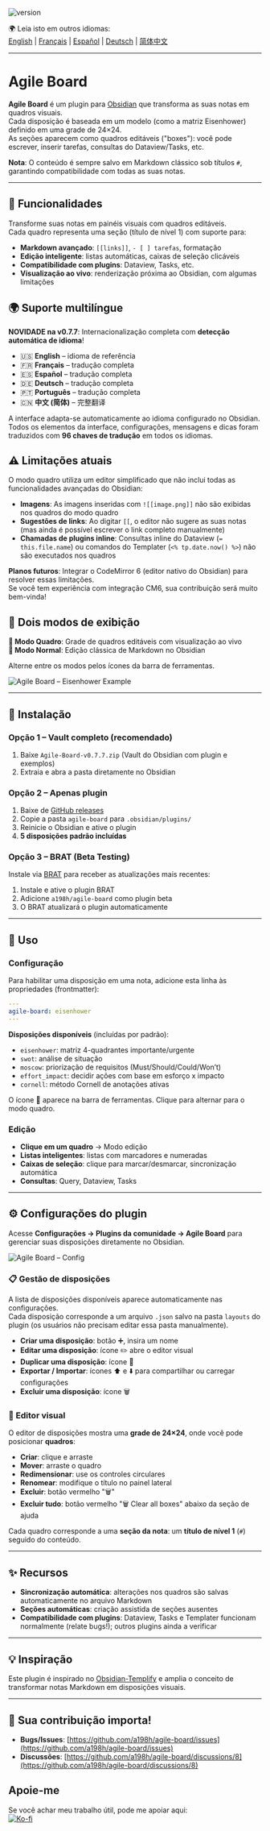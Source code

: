 ![version](https://img.shields.io/badge/version-0.7.7-blue)

🌍 Leia isto em outros idiomas:  
[English](README.md) | [Français](README.fr.md) | [Español](README.es.md) | [Deutsch](README.de.md) | [简体中文](README.zh-CN.md)

---

# Agile Board

**Agile Board** é um plugin para [Obsidian](https://obsidian.md) que transforma as suas notas em quadros visuais.  
Cada disposição é baseada em um modelo (como a matriz Eisenhower) definido em uma grade de 24×24.  
As seções aparecem como quadros editáveis ("boxes"): você pode escrever, inserir tarefas, consultas do Dataview/Tasks, etc.

**Nota**: O conteúdo é sempre salvo em Markdown clássico sob títulos `#`, garantindo compatibilidade com todas as suas notas.

---

## 🎯 Funcionalidades

Transforme suas notas em painéis visuais com quadros editáveis.  
Cada quadro representa uma seção (título de nível 1) com suporte para:

- **Markdown avançado**: `[[links]]`, `- [ ] tarefas`, formatação  
- **Edição inteligente**: listas automáticas, caixas de seleção clicáveis  
- **Compatibilidade com plugins**: Dataview, Tasks, etc.  
- **Visualização ao vivo**: renderização próxima ao Obsidian, com algumas limitações  

## 🌍 Suporte multilíngue

**NOVIDADE na v0.7.7**: Internacionalização completa com **detecção automática de idioma**!

- 🇺🇸 **English** – idioma de referência  
- 🇫🇷 **Français** – tradução completa  
- 🇪🇸 **Español** – tradução completa  
- 🇩🇪 **Deutsch** – tradução completa  
- 🇵🇹 **Português** – tradução completa  
- 🇨🇳 **中文 (简体)** – 完整翻译  

A interface adapta-se automaticamente ao idioma configurado no Obsidian.  
Todos os elementos da interface, configurações, mensagens e dicas foram traduzidos com **96 chaves de tradução** em todos os idiomas.

## ⚠️ Limitações atuais

O modo quadro utiliza um editor simplificado que não inclui todas as funcionalidades avançadas do Obsidian:

- **Imagens**: As imagens inseridas com `![[image.png]]` não são exibidas nos quadros do modo quadro  
- **Sugestões de links**: Ao digitar `[[`, o editor não sugere as suas notas (mas ainda é possível escrever o link completo manualmente)  
- **Chamadas de plugins inline**: Consultas inline do Dataview (`= this.file.name`) ou comandos do Templater (`<% tp.date.now() %>`) não são executados nos quadros  

**Planos futuros**: Integrar o CodeMirror 6 (editor nativo do Obsidian) para resolver essas limitações.  
Se você tem experiência com integração CM6, sua contribuição será muito bem-vinda!

## 🔄 Dois modos de exibição

**🏢 Modo Quadro**: Grade de quadros editáveis com visualização ao vivo  
**📄 Modo Normal**: Edição clássica de Markdown no Obsidian  

Alterne entre os modos pelos ícones da barra de ferramentas.

![Agile Board – Eisenhower Example](./agile-board-eisenhower.gif)

---

## 🚀 Instalação

### Opção 1 – Vault completo (recomendado)

1. Baixe `Agile-Board-v0.7.7.zip` (Vault do Obsidian com plugin e exemplos)  
2. Extraia e abra a pasta diretamente no Obsidian  

### Opção 2 – Apenas plugin

1. Baixe de [GitHub releases](https://github.com/a198h/agile-board/releases)  
2. Copie a pasta `agile-board` para `.obsidian/plugins/`  
3. Reinicie o Obsidian e ative o plugin  
4. **5 disposições padrão incluídas**  

### Opção 3 – BRAT (Beta Testing)

Instale via [BRAT](https://github.com/TfTHacker/obsidian42-brat) para receber as atualizações mais recentes:

1. Instale e ative o plugin BRAT  
2. Adicione `a198h/agile-board` como plugin beta  
3. O BRAT atualizará o plugin automaticamente  

---

## 📝 Uso

### Configuração

Para habilitar uma disposição em uma nota, adicione esta linha às propriedades (frontmatter):

```yaml
---
agile-board: eisenhower
---
```

**Disposições disponíveis** (incluídas por padrão):

- `eisenhower`: matriz 4-quadrantes importante/urgente  
- `swot`: análise de situação  
- `moscow`: priorização de requisitos (Must/Should/Could/Won’t)  
- `effort_impact`: decidir ações com base em esforço x impacto  
- `cornell`: método Cornell de anotações ativas  

O ícone 🏢 aparece na barra de ferramentas. Clique para alternar para o modo quadro.

### Edição

- **Clique em um quadro** → Modo edição  
- **Listas inteligentes**: listas com marcadores e numeradas  
- **Caixas de seleção**: clique para marcar/desmarcar, sincronização automática  
- **Consultas**: Query, Dataview, Tasks  

---

## ⚙️ Configurações do plugin

Acesse **Configurações → Plugins da comunidade → Agile Board** para gerenciar suas disposições diretamente no Obsidian.

![Agile Board – Config](./agile-board-customize-board.png)

### 📋 Gestão de disposições

A lista de disposições disponíveis aparece automaticamente nas configurações.  
Cada disposição corresponde a um arquivo `.json` salvo na pasta `layouts` do plugin (os usuários não precisam editar essa pasta manualmente).

- **Criar uma disposição**: botão ➕, insira um nome  
- **Editar uma disposição**: ícone ✏️ abre o editor visual  
- **Duplicar uma disposição**: ícone 📑  
- **Exportar / Importar**: ícones ⬆️ e ⬇️ para compartilhar ou carregar configurações  
- **Excluir uma disposição**: ícone 🗑️  

### 🎨 Editor visual

O editor de disposições mostra uma **grade de 24×24**, onde você pode posicionar **quadros**:

- **Criar**: clique e arraste  
- **Mover**: arraste o quadro  
- **Redimensionar**: use os controles circulares  
- **Renomear**: modifique o título no painel lateral  
- **Excluir**: botão vermelho "🗑️"  
- **Excluir tudo**: botão vermelho "🗑️ Clear all boxes" abaixo da seção de ajuda  

Cada quadro corresponde a uma **seção da nota**: um **título de nível 1** (`#`) seguido do conteúdo.

---

## ✨ Recursos

- **Sincronização automática**: alterações nos quadros são salvas automaticamente no arquivo Markdown  
- **Seções automáticas**: criação assistida de seções ausentes  
- **Compatibilidade com plugins**: Dataview, Tasks e Templater funcionam normalmente (relate bugs!); outros plugins ainda a verificar  

---

## 💡 Inspiração

Este plugin é inspirado no [Obsidian-Templify](https://github.com/Quorafind/Obsidian-Templify) e amplia o conceito de transformar notas Markdown em disposições visuais.

---

## 📂 Sua contribuição importa!

- **Bugs/Issues**: [https://github.com/a198h/agile-board/issues](https://github.com/a198h/agile-board/issues)  
- **Discussões**: [https://github.com/a198h/agile-board/discussions/8](https://github.com/a198h/agile-board/discussions/8)  

## Apoie-me
Se você achar meu trabalho útil, pode me apoiar aqui:  
[![Ko-fi](https://ko-fi.com/img/githubbutton_sm.svg)](https://ko-fi.com/a198h)
